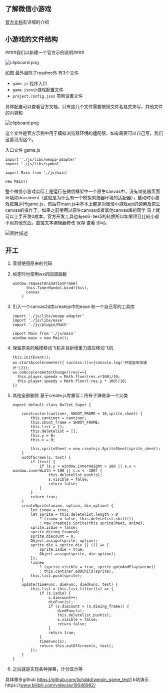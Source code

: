 ## 了解微信小游戏 ##
[官方文档][1]有详细的介绍

## 小游戏的文件结构 ##
####我们以新建一个官方示例说明####

![clipboard.png](doc/assets/1.png)

如图 最外层除了readme外 有3个文件

 - `game.js` 程序入口
 - `game.json`小游戏配置文件
 - `project.config.json` 项目设置文件

具体配置可以查看官方文档，只有这几个文件需要按照文件名格式来写，其他文件的内容和



![clipboard.png](doc/assets/2.png)

这个文件是官方示例中用于模拟浏览器环境的适配器，如有需要可以自己写，我们这里沿用这个。

入口文件 game.js

```
import './js/libs/weapp-adapter'
import './js/libs/symbol'

import Main from './js/main'

new Main()

```
整个微信小游戏实际上是运行在微信框架中一个原生canvas中，没有浏览器页面环境如document（这就是为什么有一个模拟浏览器环境的适配器），启动时小游戏框架运行game.js，然后在main.js中基本上都是对微信小游戏api的调用及原生canvas的操作了。如果之前使用过原生canvas或者其他canvas库的同学 马上就可以上手开发0成本，官方开发工具也有es6=》es5的转换所以如果项目比较小都不用其他东西，直接文本编辑器修改 保存 查看 即可。

![图片描述][2]

## 开工 ##

 1. 音频使用原来的代码
 2. 帧定时也使用wx的回调函数

    ```
    window.requestAnimationFrame(
          this.TimerHandel.bind(this),
          canvas
        )
    ```

 3. 引入一个canvas2d库createjs中的ease 和一个自己写的工具库

    ```
    import './js/libs/weapp-adapter'
    import './js/libs/ease'
    import './js/plugin/Math'

    import Main from './js/main'
    window.main = new Main();

    ```

 4. 保留原来的触摸移动飞机并且新增重力感应移动飞机

    ```
    this.initEvent();
    wx.startAccelerometer({ success:()=>{console.log('开始监听加速计')}});
    wx.onAccelerometerChange((res)=>{
      this.player.speedx = Math.floor(res.x*100)/10;
      this.player.speedy = Math.floor(-res.y * 100)/10;
    })
    ```

 5. 其他全部删除 基于create.js库重写；所有子弹继承一个父类

    ```
    export default class Bullet_Super {

        constructor(cantiner, SHOOT_FRAME = 10,sprite_sheet) {
            this.cantiner = cantiner;
            this.shoot_frame = SHOOT_FRAME;
            this.list = [];
            this.deletelist = [];
            this.y = 0;
            this.x = 0;

            this.spriteSheet = new createjs.SpriteSheet(sprite_sheet);
        }
        outOfScreen(s, test) {
            if (test) {
                if (s.y > window.innerHeight + 100 || s.x > window.innerWidth + 100 || s.x < -100) {
                    this.deletelist.push(s);
                    s.visible = false;
                    return false;
                }
            }
            return true;
        }
        createSprite(anime, option, die_option) {
            let isnew = true;
            let sprite = this.deletelist.length > 0
                ? (isnew = false, this.deletelist.shift())
                : new createjs.Sprite(this.spriteSheet, anime);
            sprite.isdie = false;
            sprite.dieing_frame=0;
            sprite.diecount = 0;
            Object.assign(sprite, option);
            sprite.die = sprite.die || (() => {
                sprite.isdie = true;
                Object.assign(sprite, die_option);
            });
            !isnew
                ? (sprite.visible = true, sprite.gotoAndPlay(anime))
                : this.cantiner.addChild(sprite);
            this.list.push(sprite);
        }
        update(timeFunc, dieFunc, diedFunc, test) {
            this.list = this.list.filter((s) => {
                if (s.isdie) {
                    s.diecount++;
                    dieFunc(s);
                    if (s.diecount > (s.dieing_frame)) {
                        diedFunc(s);
                        this.deletelist.push(s);
                        s.visible = false;
                        return false;
                    }
                    return true;
                }
                timeFunc(s);
                return this.outOfScreen(s, test);
            });
        }
    }
    ```

 6. 之后就是实现各种弹幕，计分显示等

具体移步github https://github.com/lichddd/weixin_game_test1
b站演示https://www.bilibili.com/video/av19046982/

  [1]: https://mp.weixin.qq.com/debug/wxagame/dev/index.html
  [2]: doc/assets/3.png
